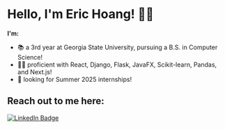 # Hello, I'm Eric Hoang! 👋😺
**I'm:**
- 📚 a 3rd year at Georgia State University, pursuing a B.S. in Computer Science!
- 👨‍💻 proficient with React, Django, Flask, JavaFX, Scikit-learn, Pandas, and Next.js!
- 👔 looking for Summer 2025 internships!

## Reach out to me here:
<div id="badges">
  <a href="https://www.linkedin.com/in/erichoang2/">
    <img src="https://img.shields.io/badge/LinkedIn-blue?style=for-the-badge&logo=linkedin&logoColor=white" alt="LinkedIn Badge"/>
  </a>
</div>
